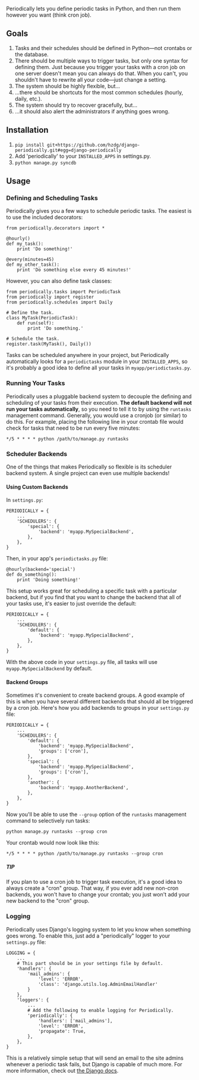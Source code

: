 Periodically lets you define periodic tasks in Python, and then run them however you want (think cron job).


Goals
-------

1. Tasks and their schedules should be defined in Python—not crontabs or the database.
2. There should be multiple ways to trigger tasks, but only one syntax for defining them. Just because you trigger your tasks with a cron job on one server doesn't mean you can always do that. When you can't, you shouldn't have to rewrite all your code—just change a setting.
3. The system should be highly flexible, but…
4. …there should be shortcuts for the most common schedules (hourly, daily, etc.).
5. The system should try to recover gracefully, but…
6. …it should also alert the administrators if anything goes wrong.


Installation
------------

1. `pip install git+https://github.com/hzdg/django-periodically.git#egg=django-periodically`
2. Add 'periodically' to your `INSTALLED_APPS` in settings.py.
3. `python manage.py syncdb`


Usage
-----

### Defining and Scheduling Tasks

Periodically gives you a few ways to schedule periodic tasks. The easiest is to use the included decorators:

    from periodically.decorators import *
    
    @hourly()
    def my_task():
        print 'Do something!'
    
    @every(minutes=45)
    def my_other_task():
        print 'Do something else every 45 minutes!'

However, you can also define task classes:

    from periodically.tasks import PeriodicTask
    from periodically import register
    from periodically.schedules import Daily
    
    # Define the task.
    class MyTask(PeriodicTask):
        def run(self):
            print 'Do something.'
    
    # Schedule the task.
    register.task(MyTask(), Daily())

Tasks can be scheduled anywhere in your project, but Periodically automatically looks for a `periodictasks` module in your `INSTALLED_APPS`, so it's probably a good idea to define all your tasks in `myapp/periodictasks.py`.

### Running Your Tasks

Periodically uses a pluggable backend system to decouple the defining and scheduling of your tasks from their execution. **The default backend will not run your tasks automatically**, so you need to tell it to by using the `runtasks` management command. Generally, you would use a cronjob (or similar) to do this.  For example, placing the following line in your crontab file would check for tasks that need to be run every five minutes:

    */5 * * * * python /path/to/manage.py runtasks

### Scheduler Backends

One of the things that makes Periodically so flexible is its scheduler backend system. A single project can even use multiple backends!

#### Using Custom Backends

In `settings.py`:

	PERIODICALLY = {
		...
	    'SCHEDULERS': {
			'special': {
				'backend': 'myapp.MySpecialBackend',
			},
	    },
	}

Then, in your app's `periodictasks.py` file:

    @hourly(backend='special')
    def do_something():
		print 'Doing something!'

This setup works great for scheduling a specific task with a particular backend, but if you find that you want to change the backend that all of your tasks use, it's easier to just override the default:

	PERIODICALLY = {
		...
	    'SCHEDULERS': {
			'default': {
				'backend': 'myapp.MySpecialBackend',
			},
	    },
	}

With the above code in your `settings.py` file, all tasks will use `myapp.MySpecialBackend` by default.

#### Backend Groups

Sometimes it's convenient to create backend groups. A good example of this is when you have several different backends that should all be triggered by a cron job. Here's how you add backends to groups in your `settings.py` file:

	PERIODICALLY = {
		...
	    'SCHEDULERS': {
			'default': {
				'backend': 'myapp.MySpecialBackend',
				'groups': ['cron'],
			},
			'special': {
				'backend': 'myapp.MySpecialBackend',
				'groups': ['cron'],
			},
			'another': {
				'backend': 'myapp.AnotherBackend',
			},
	    },
	}

Now you'll be able to use the `--group` option of the `runtasks` management command to selectively run tasks:

    python manage.py runtasks --group cron

Your crontab would now look like this:

    */5 * * * * python /path/to/manage.py runtasks --group cron

##### TIP

If you plan to use a cron job to trigger task execution, it's a good idea to always create a "cron" group. That way, if you ever add new non-cron backends, you won't have to change your crontab; you just won't add your new backend to the "cron" group.

### Logging

Periodically uses Django's logging system to let you know when something goes wrong. To enable this, just add a "periodically" logger to your `settings.py` file:

    LOGGING = {
	    ...
        # This part should be in your settings file by default.
        'handlers': {
            'mail_admins': {
                'level': 'ERROR',
                'class': 'django.utils.log.AdminEmailHandler'
            }
        },
        'loggers': {
            ...
            # Add the following to enable logging for Periodically.
            'periodically': {
                'handlers': ['mail_admins'],
                'level': 'ERROR',
                'propagate': True,
            },
        },
    }

This is a relatively simple setup that will send an email to the site admins whenever a periodic task fails, but Django is capable of much more. For more information, check out [the Django docs](https://docs.djangoproject.com/en/dev/topics/logging/).

